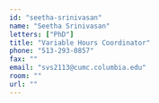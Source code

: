 ```yaml
---
id: "seetha-srinivasan"
name: "Seetha Srinivasan"
letters: ["PhD"]
title: "Variable Hours Coordinator"
phone: "513-293-0857"
fax: ""
email: "svs2113@cumc.columbia.edu"
room: ""
url: ""
---
```

